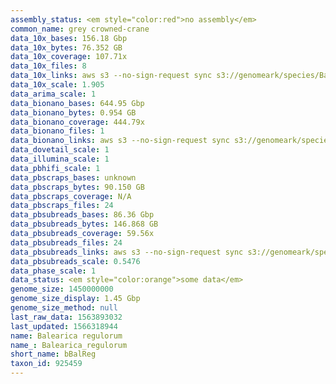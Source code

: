 ```yaml
---
assembly_status: <em style="color:red">no assembly</em>
common_name: grey crowned-crane
data_10x_bases: 156.18 Gbp
data_10x_bytes: 76.352 GB
data_10x_coverage: 107.71x
data_10x_files: 8
data_10x_links: aws s3 --no-sign-request sync s3://genomeark/species/Balearica_regulorum/bBalReg1/genomic_data/10x/ .<br>
data_10x_scale: 1.905
data_arima_scale: 1
data_bionano_bases: 644.95 Gbp
data_bionano_bytes: 0.954 GB
data_bionano_coverage: 444.79x
data_bionano_files: 1
data_bionano_links: aws s3 --no-sign-request sync s3://genomeark/species/Balearica_regulorum/bBalReg1/genomic_data/bionano/ .<br>
data_dovetail_scale: 1
data_illumina_scale: 1
data_pbhifi_scale: 1
data_pbscraps_bases: unknown
data_pbscraps_bytes: 90.150 GB
data_pbscraps_coverage: N/A
data_pbscraps_files: 24
data_pbsubreads_bases: 86.36 Gbp
data_pbsubreads_bytes: 146.868 GB
data_pbsubreads_coverage: 59.56x
data_pbsubreads_files: 24
data_pbsubreads_links: aws s3 --no-sign-request sync s3://genomeark/species/Balearica_regulorum/bBalReg1/genomic_data/pacbio/ . --exclude "*scraps.bam* --exclude "*ccs.bam*"<br>
data_pbsubreads_scale: 0.5476
data_phase_scale: 1
data_status: <em style="color:orange">some data</em>
genome_size: 1450000000
genome_size_display: 1.45 Gbp
genome_size_method: null
last_raw_data: 1563893032
last_updated: 1566318944
name: Balearica regulorum
name_: Balearica_regulorum
short_name: bBalReg
taxon_id: 925459
---
```

